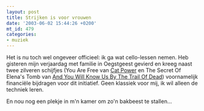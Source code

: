 ```yaml
---
layout: post
title: Strijken is voor vrouwen
date: '2003-06-02 15:44:26 +0200'
mt_id: 479
categories:
- muziek
---
```

Het is nu toch wel ongeveer officieel: ik ga wat cello-lessen nemen. Heb gisteren mijn verjaardag met familie in Oegstgeest gevierd en kreeg naast twee zilveren schijfjes (You Are Free van <a href="http://www.matadorrecords.com/cat_power/">Cat Power</a> en The Secret Of Elena's Tomb van <a href="http://www.trailofdead.com/">And You Will Know Us By The Trail Of Dead</a>) voornamelijk financi&euml;le bijdragen voor dit initiatief. Geen klassiek voor mij, ik wil alleen de techniek leren.

En nou nog een plekje in m'n kamer om zo'n bakbeest te stallen...
